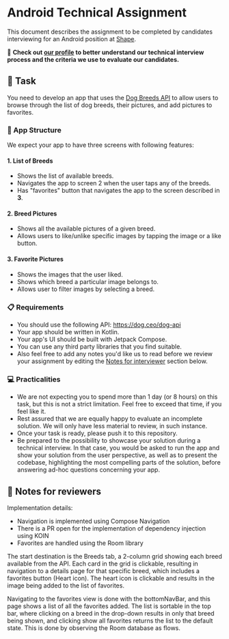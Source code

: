 # Android Technical Assignment

This document describes the assignment to be completed by candidates interviewing for an Android position at [Shape](https://shape.dk).

👀 **Check out [our profile](https://github.com/shape-interviews) to better understand our technical interview process and the criteria we use to evaluate our candidates.**

## 🎯 Task

You need to develop an app that uses the [Dog Breeds API](https://dog.ceo/dog-api) to allow users to browse through the list of dog breeds, their pictures, and add pictures to favorites.

### 📱 App Structure

We expect your app to have three screens with following features:

#### 1. List of Breeds

- Shows the list of available breeds.
- Navigates the app to screen 2 when the user taps any of the breeds.
- Has "favorites" button that navigates the app to the screen described in **3**.

#### 2. Breed Pictures

- Shows all the available pictures of a given breed.
- Allows users to like/unlike specific images by tapping the image or a like button.

#### 3. Favorite Pictures

- Shows the images that the user liked.
- Shows which breed a particular image belongs to.
- Allows user to filter images by selecting a breed.

### 📋 Requirements

- You should use the following API: https://dog.ceo/dog-api
- Your app should be written in Kotlin.
- Your app's UI should be built with Jetpack Compose.
- You can use any third party libraries that you find suitable.
- Also feel free to add any notes you'd like us to read before we review your assignment by editing the [Notes for interviewer](#-notes-for-interviewer) section below.

### 💻 Practicalities

- We are not expecting you to spend more than 1 day (or 8 hours) on this task, but this is not a strict limitation. Feel free to exceed that time, if you feel like it.
- Rest assured that we are equally happy to evaluate an incomplete solution. We will only have less material to review, in such instance.
- Once your task is ready, please push it to this repository.
- Be prepared to the possibility to showcase your solution during a technical interview. In that case, you would be asked to run the app and show your solution from the user perspective, as well as to present the codebase, highlighting the most compelling parts of the solution, before answering ad-hoc questions concerning your app.

## 📝 Notes for reviewers

Implementation details:
- Navigation is implemented using Compose Navigation
- There is a PR open for the implementation of dependency injection using KOIN
- Favorites are handled using the Room library

The start destination is the Breeds tab, a 2-column grid showing each breed available from the API.
Each card in the grid is clickable, resulting in navigation to a details page for that specific breed, which includes a favorites button (Heart icon).
The heart icon is clickable and results in the image being added to the list of favorites.

Navigating to the favorites view is done with the bottomNavBar, and this page shows a list of all the favorites added.
The list is sortable in the top bar, where clicking on a breed in the drop-down results in only that breed being shown, and clicking show all favorites returns the list to the default state.
This is done by observing the Room database as flows.
